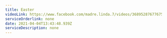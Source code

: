 ```yaml
---
title: Easter
videoLink: https://www.facebook.com/madre.linda.7/videos/3689528767767517
serviceOrderlink: none
date: 2021-04-04T13:43:48.939Z
serviceDescription: none
---
```

